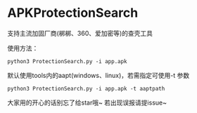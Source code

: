 # APKProtectionSearch
支持主流加固厂商(梆梆、360、爱加密等)的查壳工具

使用方法：

```
python3 ProtectionSearch.py -i app.apk
```

默认使用tools内的aapt(windows、linux)，若需指定可使用-t 参数

```
python3 ProtectionSearch.py -i app.apk -t aaptpath
```

大家用的开心的话别忘了给star哦~ 若出现误报请提issue~
